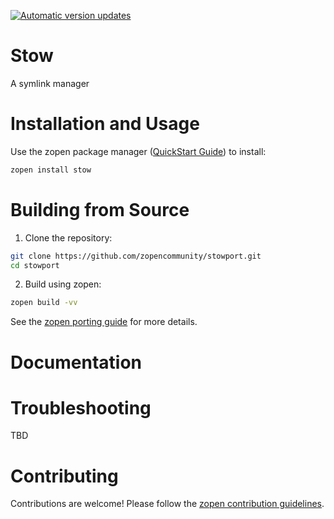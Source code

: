 [![Automatic version updates](https://github.com/ZOSOpenTools/stowport/actions/workflows/bump.yml/badge.svg)](https://github.com/ZOSOpenTools/stowport/actions/workflows/bump.yml)

# Stow

A symlink manager

# Installation and Usage

Use the zopen package manager ([QuickStart Guide](https://zopen.community/#/Guides/QuickStart)) to install:
```bash
zopen install stow
```

# Building from Source

1. Clone the repository:
```bash
git clone https://github.com/zopencommunity/stowport.git
cd stowport
```
2. Build using zopen:
```bash
zopen build -vv
```

See the [zopen porting guide](https://zopen.community/#/Guides/Porting) for more details.

# Documentation


# Troubleshooting
TBD

# Contributing
Contributions are welcome! Please follow the [zopen contribution guidelines](https://github.com/zopencommunity/meta/blob/main/CONTRIBUTING.md).
